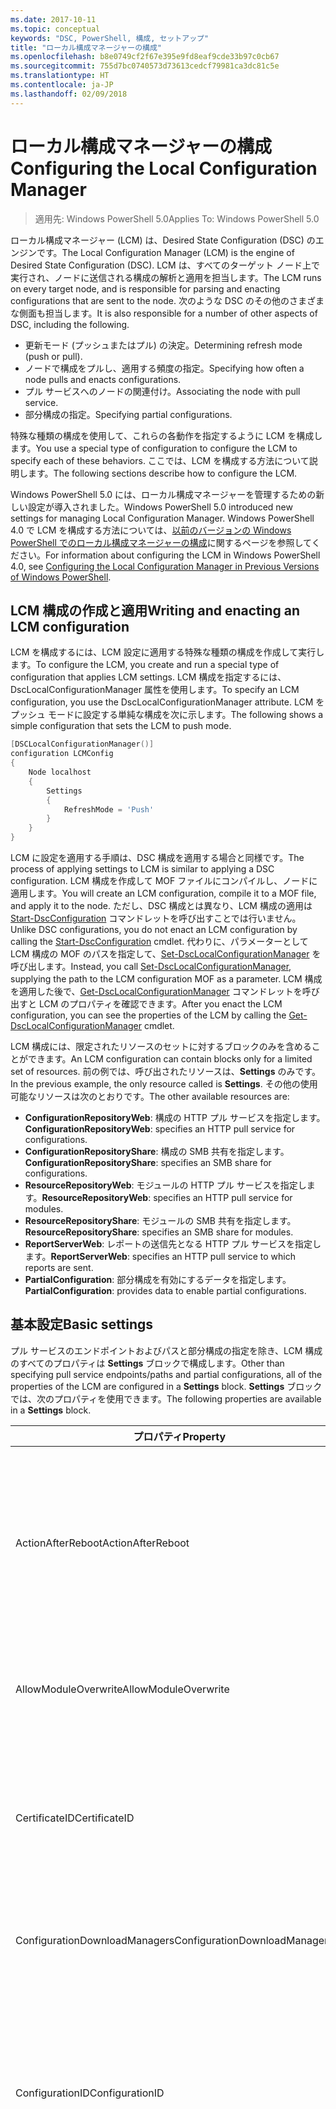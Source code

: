 ```yaml
---
ms.date: 2017-10-11
ms.topic: conceptual
keywords: "DSC, PowerShell, 構成, セットアップ"
title: "ローカル構成マネージャーの構成"
ms.openlocfilehash: b8e0749cf2f67e395e9fd8eaf9cde33b97c0cb67
ms.sourcegitcommit: 755d7bc0740573d73613cedcf79981ca3dc81c5e
ms.translationtype: HT
ms.contentlocale: ja-JP
ms.lasthandoff: 02/09/2018
---
```

# <a name="configuring-the-local-configuration-manager"></a><span data-ttu-id="ea011-103">ローカル構成マネージャーの構成</span><span class="sxs-lookup"><span data-stu-id="ea011-103">Configuring the Local Configuration Manager</span></span>

> <span data-ttu-id="ea011-104">適用先: Windows PowerShell 5.0</span><span class="sxs-lookup"><span data-stu-id="ea011-104">Applies To: Windows PowerShell 5.0</span></span>

<span data-ttu-id="ea011-105">ローカル構成マネージャー (LCM) は、Desired State Configuration (DSC) のエンジンです。</span><span class="sxs-lookup"><span data-stu-id="ea011-105">The Local Configuration Manager (LCM) is the engine of Desired State Configuration (DSC).</span></span>
<span data-ttu-id="ea011-106">LCM は、すべてのターゲット ノード上で実行され、ノードに送信される構成の解析と適用を担当します。</span><span class="sxs-lookup"><span data-stu-id="ea011-106">The LCM runs on every target node, and is responsible for parsing and enacting configurations that are sent to the node.</span></span>
<span data-ttu-id="ea011-107">次のような DSC のその他のさまざまな側面も担当します。</span><span class="sxs-lookup"><span data-stu-id="ea011-107">It is also responsible for a number of other aspects of DSC, including the following.</span></span>

- <span data-ttu-id="ea011-108">更新モード (プッシュまたはプル) の決定。</span><span class="sxs-lookup"><span data-stu-id="ea011-108">Determining refresh mode (push or pull).</span></span>
- <span data-ttu-id="ea011-109">ノードで構成をプルし、適用する頻度の指定。</span><span class="sxs-lookup"><span data-stu-id="ea011-109">Specifying how often a node pulls and enacts configurations.</span></span>
- <span data-ttu-id="ea011-110">プル サービスへのノードの関連付け。</span><span class="sxs-lookup"><span data-stu-id="ea011-110">Associating the node with pull service.</span></span>
- <span data-ttu-id="ea011-111">部分構成の指定。</span><span class="sxs-lookup"><span data-stu-id="ea011-111">Specifying partial configurations.</span></span>

<span data-ttu-id="ea011-112">特殊な種類の構成を使用して、これらの各動作を指定するように LCM を構成します。</span><span class="sxs-lookup"><span data-stu-id="ea011-112">You use a special type of configuration to configure the LCM to specify each of these behaviors.</span></span>
<span data-ttu-id="ea011-113">ここでは、LCM を構成する方法について説明します。</span><span class="sxs-lookup"><span data-stu-id="ea011-113">The following sections describe how to configure the LCM.</span></span>

<span data-ttu-id="ea011-114">Windows PowerShell 5.0 には、ローカル構成マネージャーを管理するための新しい設定が導入されました。</span><span class="sxs-lookup"><span data-stu-id="ea011-114">Windows PowerShell 5.0 introduced new settings for managing Local Configuration Manager.</span></span>
<span data-ttu-id="ea011-115">Windows PowerShell 4.0 で LCM を構成する方法については、[以前のバージョンの Windows PowerShell でのローカル構成マネージャーの構成](metaconfig4.md)に関するページを参照してください。</span><span class="sxs-lookup"><span data-stu-id="ea011-115">For information about configuring the LCM in Windows PowerShell 4.0, see [Configuring the Local Configuration Manager in Previous Versions of Windows PowerShell](metaconfig4.md).</span></span>

## <a name="writing-and-enacting-an-lcm-configuration"></a><span data-ttu-id="ea011-116">LCM 構成の作成と適用</span><span class="sxs-lookup"><span data-stu-id="ea011-116">Writing and enacting an LCM configuration</span></span>

<span data-ttu-id="ea011-117">LCM を構成するには、LCM 設定に適用する特殊な種類の構成を作成して実行します。</span><span class="sxs-lookup"><span data-stu-id="ea011-117">To configure the LCM, you create and run a special type of configuration that applies LCM settings.</span></span>
<span data-ttu-id="ea011-118">LCM 構成を指定するには、DscLocalConfigurationManager 属性を使用します。</span><span class="sxs-lookup"><span data-stu-id="ea011-118">To specify an LCM configuration, you use the DscLocalConfigurationManager attribute.</span></span>
<span data-ttu-id="ea011-119">LCM をプッシュ モードに設定する単純な構成を次に示します。</span><span class="sxs-lookup"><span data-stu-id="ea011-119">The following shows a simple configuration that sets the LCM to push mode.</span></span>

```powershell
[DSCLocalConfigurationManager()]
configuration LCMConfig
{
    Node localhost
    {
        Settings
        {
            RefreshMode = 'Push'
        }
    }
}
```

<span data-ttu-id="ea011-120">LCM に設定を適用する手順は、DSC 構成を適用する場合と同様です。</span><span class="sxs-lookup"><span data-stu-id="ea011-120">The process of applying settings to LCM is similar to applying a DSC configuration.</span></span>
<span data-ttu-id="ea011-121">LCM 構成を作成して MOF ファイルにコンパイルし、ノードに適用します。</span><span class="sxs-lookup"><span data-stu-id="ea011-121">You will create an LCM configuration, compile it to a MOF file, and apply it to the node.</span></span>
<span data-ttu-id="ea011-122">ただし、DSC 構成とは異なり、LCM 構成の適用は [Start-DscConfiguration](https://technet.microsoft.com/en-us/library/dn521623.aspx) コマンドレットを呼び出すことでは行いません。</span><span class="sxs-lookup"><span data-stu-id="ea011-122">Unlike DSC configurations, you do not enact an LCM configuration by calling the [Start-DscConfiguration](https://technet.microsoft.com/en-us/library/dn521623.aspx) cmdlet.</span></span>
<span data-ttu-id="ea011-123">代わりに、パラメーターとして LCM 構成の MOF のパスを指定して、[Set-DscLocalConfigurationManager](https://technet.microsoft.com/en-us/library/dn521621.aspx) を呼び出します。</span><span class="sxs-lookup"><span data-stu-id="ea011-123">Instead, you call [Set-DscLocalConfigurationManager](https://technet.microsoft.com/en-us/library/dn521621.aspx), supplying the path to the LCM configuration MOF as a parameter.</span></span>
<span data-ttu-id="ea011-124">LCM 構成を適用した後で、[Get-DscLocalConfigurationManager](https://technet.microsoft.com/en-us/library/dn407378.aspx) コマンドレットを呼び出すと LCM のプロパティを確認できます。</span><span class="sxs-lookup"><span data-stu-id="ea011-124">After you enact the LCM configuration, you can see the properties of the LCM by calling the [Get-DscLocalConfigurationManager](https://technet.microsoft.com/en-us/library/dn407378.aspx) cmdlet.</span></span>

<span data-ttu-id="ea011-125">LCM 構成には、限定されたリソースのセットに対するブロックのみを含めることができます。</span><span class="sxs-lookup"><span data-stu-id="ea011-125">An LCM configuration can contain blocks only for a limited set of resources.</span></span>
<span data-ttu-id="ea011-126">前の例では、呼び出されたリソースは、**Settings** のみです。</span><span class="sxs-lookup"><span data-stu-id="ea011-126">In the previous example, the only resource called is **Settings**.</span></span>
<span data-ttu-id="ea011-127">その他の使用可能なリソースは次のとおりです。</span><span class="sxs-lookup"><span data-stu-id="ea011-127">The other available resources are:</span></span>

* <span data-ttu-id="ea011-128">**ConfigurationRepositoryWeb**: 構成の HTTP プル サービスを指定します。</span><span class="sxs-lookup"><span data-stu-id="ea011-128">**ConfigurationRepositoryWeb**: specifies an HTTP pull service for configurations.</span></span>
* <span data-ttu-id="ea011-129">**ConfigurationRepositoryShare**: 構成の SMB 共有を指定します。</span><span class="sxs-lookup"><span data-stu-id="ea011-129">**ConfigurationRepositoryShare**: specifies an SMB share for configurations.</span></span>
* <span data-ttu-id="ea011-130">**ResourceRepositoryWeb**: モジュールの HTTP プル サービスを指定します。</span><span class="sxs-lookup"><span data-stu-id="ea011-130">**ResourceRepositoryWeb**: specifies an HTTP pull service for modules.</span></span>
* <span data-ttu-id="ea011-131">**ResourceRepositoryShare**: モジュールの SMB 共有を指定します。</span><span class="sxs-lookup"><span data-stu-id="ea011-131">**ResourceRepositoryShare**: specifies an SMB share for modules.</span></span>
* <span data-ttu-id="ea011-132">**ReportServerWeb**: レポートの送信先となる HTTP プル サービスを指定します。</span><span class="sxs-lookup"><span data-stu-id="ea011-132">**ReportServerWeb**: specifies an HTTP pull service to which reports are sent.</span></span>
* <span data-ttu-id="ea011-133">**PartialConfiguration**: 部分構成を有効にするデータを指定します。</span><span class="sxs-lookup"><span data-stu-id="ea011-133">**PartialConfiguration**: provides data to enable partial configurations.</span></span>

## <a name="basic-settings"></a><span data-ttu-id="ea011-134">基本設定</span><span class="sxs-lookup"><span data-stu-id="ea011-134">Basic settings</span></span>

<span data-ttu-id="ea011-135">プル サービスのエンドポイントおよびパスと部分構成の指定を除き、LCM 構成のすべてのプロパティは **Settings** ブロックで構成します。</span><span class="sxs-lookup"><span data-stu-id="ea011-135">Other than specifying pull service endpoints/paths and partial configurations, all of the properties of the LCM are configured in a **Settings** block.</span></span>
<span data-ttu-id="ea011-136">**Settings** ブロックでは、次のプロパティを使用できます。</span><span class="sxs-lookup"><span data-stu-id="ea011-136">The following properties are available in a **Settings** block.</span></span>

|  <span data-ttu-id="ea011-137">プロパティ</span><span class="sxs-lookup"><span data-stu-id="ea011-137">Property</span></span>  |  <span data-ttu-id="ea011-138">種類</span><span class="sxs-lookup"><span data-stu-id="ea011-138">Type</span></span>  |  <span data-ttu-id="ea011-139">説明</span><span class="sxs-lookup"><span data-stu-id="ea011-139">Description</span></span>   |
|----------- |------- |--------------- |
| <span data-ttu-id="ea011-140">ActionAfterReboot</span><span class="sxs-lookup"><span data-stu-id="ea011-140">ActionAfterReboot</span></span>| <span data-ttu-id="ea011-141">string</span><span class="sxs-lookup"><span data-stu-id="ea011-141">string</span></span>| <span data-ttu-id="ea011-142">構成の適用中の再起動後の動作を指定します。</span><span class="sxs-lookup"><span data-stu-id="ea011-142">Specifies what happens after a reboot during the application of a configuration.</span></span> <span data-ttu-id="ea011-143">指定できる値は __"ContinueConfiguration"__ と __"StopConfiguration"__ です。</span><span class="sxs-lookup"><span data-stu-id="ea011-143">The possible values are __"ContinueConfiguration"__ and __"StopConfiguration"__.</span></span> <ul><li> <span data-ttu-id="ea011-144">__ContinueConfiguration__: コンピューターの再起動後、現在の構成を引き続き適用します。</span><span class="sxs-lookup"><span data-stu-id="ea011-144">__ContinueConfiguration__: Continue applying the current configuration after machine reboot.</span></span> <span data-ttu-id="ea011-145">これは、既定値です。</span><span class="sxs-lookup"><span data-stu-id="ea011-145">This is the default value</span></span></li><li><span data-ttu-id="ea011-146">__StopConfiguration__: コンピューターの再起動後、現在の構成の適用を停止します。</span><span class="sxs-lookup"><span data-stu-id="ea011-146">__StopConfiguration__: Stop the current configuration after machine reboot.</span></span></li></ul>|
| <span data-ttu-id="ea011-147">AllowModuleOverwrite</span><span class="sxs-lookup"><span data-stu-id="ea011-147">AllowModuleOverwrite</span></span>| <span data-ttu-id="ea011-148">ブール</span><span class="sxs-lookup"><span data-stu-id="ea011-148">bool</span></span>| <span data-ttu-id="ea011-149">プル サービスからダウンロードされた新しい構成でのターゲット ノードの古い構成の上書きを許可する場合は、__$TRUE__。</span><span class="sxs-lookup"><span data-stu-id="ea011-149">__$TRUE__ if new configurations downloaded from the pull service are allowed to overwrite the old ones on the target node.</span></span> <span data-ttu-id="ea011-150">それ以外の場合は、$FALSE。</span><span class="sxs-lookup"><span data-stu-id="ea011-150">Otherwise, $FALSE.</span></span>|
| <span data-ttu-id="ea011-151">CertificateID</span><span class="sxs-lookup"><span data-stu-id="ea011-151">CertificateID</span></span>| <span data-ttu-id="ea011-152">string</span><span class="sxs-lookup"><span data-stu-id="ea011-152">string</span></span>| <span data-ttu-id="ea011-153">構成で渡される資格情報をセキュリティで保護するために使用される証明書の拇印。</span><span class="sxs-lookup"><span data-stu-id="ea011-153">The thumbprint of a certificate used to secure credentials passed in a configuration.</span></span> <span data-ttu-id="ea011-154">詳細については、「[Want to secure credentials in Windows PowerShell Desired State Configuration? (Windows PowerShell Desired State Configuration で資格情報をセキュリティ保護する)](http://blogs.msdn.com/b/powershell/archive/2014/01/31/want-to-secure-credentials-in-windows-powershell-desired-state-configuration.aspx)」をご覧ください。</span><span class="sxs-lookup"><span data-stu-id="ea011-154">For more information see [Want to secure credentials in Windows PowerShell Desired State Configuration](http://blogs.msdn.com/b/powershell/archive/2014/01/31/want-to-secure-credentials-in-windows-powershell-desired-state-configuration.aspx)?.</span></span> <br> <span data-ttu-id="ea011-155">__注:__ Azure Automation DSC プル サービスを使用している場合、このプロパティは自動で管理されます。</span><span class="sxs-lookup"><span data-stu-id="ea011-155">__Note:__ this is managed automatically if using Azure Automation DSC pull service.</span></span>|
| <span data-ttu-id="ea011-156">ConfigurationDownloadManagers</span><span class="sxs-lookup"><span data-stu-id="ea011-156">ConfigurationDownloadManagers</span></span>| <span data-ttu-id="ea011-157">CimInstance[]</span><span class="sxs-lookup"><span data-stu-id="ea011-157">CimInstance[]</span></span>| <span data-ttu-id="ea011-158">使われていません。</span><span class="sxs-lookup"><span data-stu-id="ea011-158">Obsolete.</span></span> <span data-ttu-id="ea011-159">構成プル サービスのエンドポイントを定義するには、__ConfigurationRepositoryWeb__ ブロックと __ConfigurationRepositoryShare__ ブロックを使用します。</span><span class="sxs-lookup"><span data-stu-id="ea011-159">Use __ConfigurationRepositoryWeb__ and __ConfigurationRepositoryShare__ blocks to define configuration pull service endpoints.</span></span>|
| <span data-ttu-id="ea011-160">ConfigurationID</span><span class="sxs-lookup"><span data-stu-id="ea011-160">ConfigurationID</span></span>| <span data-ttu-id="ea011-161">string</span><span class="sxs-lookup"><span data-stu-id="ea011-161">string</span></span>| <span data-ttu-id="ea011-162">旧バージョンのプル サービスとの互換性用。</span><span class="sxs-lookup"><span data-stu-id="ea011-162">For backwards compatibility with older pull service versions.</span></span> <span data-ttu-id="ea011-163">プル サービスから取得する構成ファイルを識別する GUID。</span><span class="sxs-lookup"><span data-stu-id="ea011-163">A GUID that identifies the configuration file to get from a pull service.</span></span> <span data-ttu-id="ea011-164">構成 MOF の名前が ConfigurationID.mof の場合、ノードはプル サービスで構成をプルします。</span><span class="sxs-lookup"><span data-stu-id="ea011-164">The node will pull configurations on the pull service if the name of the configuration MOF is named ConfigurationID.mof.</span></span><br> <span data-ttu-id="ea011-165">__注:__ このプロパティを設定した場合、__RegistrationKey__ を使用してプル サービスへノードを登録することはできません。</span><span class="sxs-lookup"><span data-stu-id="ea011-165">__Note:__ If you set this property, registering the node with a pull service by using __RegistrationKey__ does not work.</span></span> <span data-ttu-id="ea011-166">詳細については、「[構成名を使用したプル クライアントのセットアップ](pullClientConfigNames.md)」を参照してください。</span><span class="sxs-lookup"><span data-stu-id="ea011-166">For more information, see [Setting up a pull client with configuration names](pullClientConfigNames.md).</span></span>|
| <span data-ttu-id="ea011-167">ConfigurationMode</span><span class="sxs-lookup"><span data-stu-id="ea011-167">ConfigurationMode</span></span>| <span data-ttu-id="ea011-168">string</span><span class="sxs-lookup"><span data-stu-id="ea011-168">string</span></span> | <span data-ttu-id="ea011-169">LCM が実際に構成をターゲット ノードに適用する方法を指定します。</span><span class="sxs-lookup"><span data-stu-id="ea011-169">Specifies how the LCM actually applies the configuration to the target nodes.</span></span> <span data-ttu-id="ea011-170">指定できる値は __"ApplyOnly"__、__"ApplyAndMonitior"__、__"ApplyAndAutoCorrect"__ です。</span><span class="sxs-lookup"><span data-stu-id="ea011-170">Possible values are __"ApplyOnly"__,__"ApplyAndMonitor"__, and __"ApplyAndAutoCorrect"__.</span></span> <ul><li><span data-ttu-id="ea011-171">__ApplyOnly__: DSC によって構成が適用され、その後何も行われません。ただし、ターゲット ノードに新しい構成がプッシュされたか、新しい構成がサービスからプルされた場合を除きます。</span><span class="sxs-lookup"><span data-stu-id="ea011-171">__ApplyOnly__: DSC applies the configuration and does nothing further unless a new configuration is pushed to the target node or when a new configuration is pulled from a service.</span></span> <span data-ttu-id="ea011-172">新しい構成を最初に適用した後、DSC では以前に構成した状態からのずれを確認しません。</span><span class="sxs-lookup"><span data-stu-id="ea011-172">After initial application of a new configuration, DSC does not check for drift from a previously configured state.</span></span> <span data-ttu-id="ea011-173">DSC は成功するまで構成の適用を試みて、成功すると __ApplyOnly__ が有効になります。</span><span class="sxs-lookup"><span data-stu-id="ea011-173">Note that DSC will attempt to apply the configuration until it is successful before __ApplyOnly__ takes effect.</span></span> </li><li> <span data-ttu-id="ea011-174">__"ApplyAndMonitor"__: これは既定値です。</span><span class="sxs-lookup"><span data-stu-id="ea011-174">__ApplyAndMonitor__: This is the default value.</span></span> <span data-ttu-id="ea011-175">LCM は、新しい構成を適用します。</span><span class="sxs-lookup"><span data-stu-id="ea011-175">The LCM applies any new configurations.</span></span> <span data-ttu-id="ea011-176">新しい構成を最初に適用した後、ターゲット ノードが望ましい状態からずれた場合、DSC では、ログで不一致を報告します。</span><span class="sxs-lookup"><span data-stu-id="ea011-176">After initial application of a new configuration, if the target node drifts from the desired state, DSC reports the discrepancy in logs.</span></span> <span data-ttu-id="ea011-177">DSC は成功するまで構成の適用を試みて、成功すると __ApplyAndMonitor__ が有効になります。</span><span class="sxs-lookup"><span data-stu-id="ea011-177">Note that DSC will attempt to apply the configuration until it is successful before __ApplyAndMonitor__ takes effect.</span></span></li><li><span data-ttu-id="ea011-178">__ApplyAndAutoCorrect__: DSC によって新しい構成が適用されます。</span><span class="sxs-lookup"><span data-stu-id="ea011-178">__ApplyAndAutoCorrect__: DSC applies any new configurations.</span></span> <span data-ttu-id="ea011-179">新しい構成を最初に適用した後、ターゲット ノードが望ましい状態からずれた場合、DSC では、ログで不一致を報告し、現在の構成を再度適用します。</span><span class="sxs-lookup"><span data-stu-id="ea011-179">After initial application of a new configuration, if the target node drifts from the desired state, DSC reports the discrepancy in logs, and then re-applies the current configuration.</span></span></li></ul>|
| <span data-ttu-id="ea011-180">ConfigurationModeFrequencyMins</span><span class="sxs-lookup"><span data-stu-id="ea011-180">ConfigurationModeFrequencyMins</span></span>| <span data-ttu-id="ea011-181">UInt32</span><span class="sxs-lookup"><span data-stu-id="ea011-181">UInt32</span></span>| <span data-ttu-id="ea011-182">現在の構成がチェックおよび適用される頻度 (分単位)</span><span class="sxs-lookup"><span data-stu-id="ea011-182">How often, in minutes, the current configuration is checked and applied.</span></span> <span data-ttu-id="ea011-183">ConfigurationMode プロパティが ApplyOnly に設定されている場合、このプロパティは無視されます。</span><span class="sxs-lookup"><span data-stu-id="ea011-183">This property is ignored if the ConfigurationMode property is set to ApplyOnly.</span></span> <span data-ttu-id="ea011-184">既定値は 15 です。</span><span class="sxs-lookup"><span data-stu-id="ea011-184">The default value is 15.</span></span>|
| <span data-ttu-id="ea011-185">DebugMode</span><span class="sxs-lookup"><span data-stu-id="ea011-185">DebugMode</span></span>| <span data-ttu-id="ea011-186">string</span><span class="sxs-lookup"><span data-stu-id="ea011-186">string</span></span>| <span data-ttu-id="ea011-187">指定できる値は __None__、__ForceModuleImport__、および __All__ です。</span><span class="sxs-lookup"><span data-stu-id="ea011-187">Possible values are __None__, __ForceModuleImport__, and __All__.</span></span> <ul><li><span data-ttu-id="ea011-188">キャッシュされたリソースを使用する場合は、__None__ に設定します。</span><span class="sxs-lookup"><span data-stu-id="ea011-188">Set to __None__ to use cached resources.</span></span> <span data-ttu-id="ea011-189">これが既定値であり、運用シナリオではこの値を使う必要があります。</span><span class="sxs-lookup"><span data-stu-id="ea011-189">This is the default and should be used in production scenarios.</span></span></li><li><span data-ttu-id="ea011-190">__ForceModuleImport__ に設定すると、以前に読み込まれ、キャッシュされた DSC リソース モジュールも LCM によって再読み込みされます。</span><span class="sxs-lookup"><span data-stu-id="ea011-190">Setting to __ForceModuleImport__, causes the LCM to reload any DSC resource modules, even if they have been previously loaded and cached.</span></span> <span data-ttu-id="ea011-191">これは、使用時に各モジュールが再読み込みされるため、DSC 操作のパフォーマンスに影響します。</span><span class="sxs-lookup"><span data-stu-id="ea011-191">This impacts the performance of DSC operations as each module is reloaded on use.</span></span> <span data-ttu-id="ea011-192">通常、リソースのデバッグ中には、この値を使用します</span><span class="sxs-lookup"><span data-stu-id="ea011-192">Typically you would use this value while debugging a resource</span></span></li><li><span data-ttu-id="ea011-193">このリリースでは、__All__ は、__ForceModuleImport__ と同じです。</span><span class="sxs-lookup"><span data-stu-id="ea011-193">In this release, __All__ is same as __ForceModuleImport__</span></span></li></ul> |
| <span data-ttu-id="ea011-194">RebootNodeIfNeeded</span><span class="sxs-lookup"><span data-stu-id="ea011-194">RebootNodeIfNeeded</span></span>| <span data-ttu-id="ea011-195">ブール</span><span class="sxs-lookup"><span data-stu-id="ea011-195">bool</span></span>| <span data-ttu-id="ea011-196">再起動が必要な構成が適用された後にノードを自動的に再起動するには、これを __$true__ に設定します。</span><span class="sxs-lookup"><span data-stu-id="ea011-196">Set this to __$true__ to automatically reboot the node after a configuration that requires reboot is applied.</span></span> <span data-ttu-id="ea011-197">設定しない場合は、再起動が必要な構成のノードを手動で再起動する必要があります。</span><span class="sxs-lookup"><span data-stu-id="ea011-197">Otherwise, you will have to manually reboot the node for any configuration that requires it.</span></span> <span data-ttu-id="ea011-198">既定値は __$false__ です。</span><span class="sxs-lookup"><span data-stu-id="ea011-198">The default value is __$false__.</span></span> <span data-ttu-id="ea011-199">DSC 以外 (Windows インストーラーなど) で再起動の条件が有効化されている場合にこの設定を使用するには、この設定を [xPendingReboot](https://github.com/powershell/xpendingreboot) モジュールと併用します。</span><span class="sxs-lookup"><span data-stu-id="ea011-199">To use this setting when a reboot condition is enacted by something other than DSC (such as Windows Installer), combine this setting with the [xPendingReboot](https://github.com/powershell/xpendingreboot) module.</span></span>|
| <span data-ttu-id="ea011-200">RefreshMode</span><span class="sxs-lookup"><span data-stu-id="ea011-200">RefreshMode</span></span>| <span data-ttu-id="ea011-201">string</span><span class="sxs-lookup"><span data-stu-id="ea011-201">string</span></span>| <span data-ttu-id="ea011-202">LCM が構成を取得する方法を指定します。</span><span class="sxs-lookup"><span data-stu-id="ea011-202">Specifies how the LCM gets configurations.</span></span> <span data-ttu-id="ea011-203">指定できる値は、__"Disabled"__、__"Push"__、__"Pull"__ です。</span><span class="sxs-lookup"><span data-stu-id="ea011-203">The possible values are __"Disabled"__, __"Push"__, and __"Pull"__.</span></span> <ul><li><span data-ttu-id="ea011-204">__"Disabled"__: このノードの DSC 構成が無効になります。</span><span class="sxs-lookup"><span data-stu-id="ea011-204">__Disabled__: DSC configurations are disabled for this node.</span></span></li><li> <span data-ttu-id="ea011-205">__"Push"__: [Start-DscConfiguration](https://technet.microsoft.com/en-us/library/dn521623.aspx) コマンドレットを呼び出すことによって構成を開始します。</span><span class="sxs-lookup"><span data-stu-id="ea011-205">__Push__: Configurations are initiated by calling the [Start-DscConfiguration](https://technet.microsoft.com/en-us/library/dn521623.aspx) cmdlet.</span></span> <span data-ttu-id="ea011-206">構成は、ノードにすぐに適用されます。</span><span class="sxs-lookup"><span data-stu-id="ea011-206">The configuration is applied immediately to the node.</span></span> <span data-ttu-id="ea011-207">これは、既定値です。</span><span class="sxs-lookup"><span data-stu-id="ea011-207">This is the default value.</span></span></li><li><span data-ttu-id="ea011-208">__Pull:__ プル サービスまたは SMB パスで構成を定期的にチェックするようにノードを構成します。</span><span class="sxs-lookup"><span data-stu-id="ea011-208">__Pull:__ The node is configured to regularly check for configurations from a pull service or SMB path.</span></span> <span data-ttu-id="ea011-209">このプロパティを __Pull__ に設定する場合、__ConfigurationRepositoryWeb__ ブロックまたは __ConfigurationRepositoryShare__ ブロックで HTTP (サービス) または SMB (共有) パスを指定する必要があります。</span><span class="sxs-lookup"><span data-stu-id="ea011-209">If this property is set to __Pull__, you must specify an HTTP (service) or SMB (share) path in a __ConfigurationRepositoryWeb__ or __ConfigurationRepositoryShare__ block.</span></span></li></ul>|
| <span data-ttu-id="ea011-210">RefreshFrequencyMins</span><span class="sxs-lookup"><span data-stu-id="ea011-210">RefreshFrequencyMins</span></span>| <span data-ttu-id="ea011-211">Uint32</span><span class="sxs-lookup"><span data-stu-id="ea011-211">Uint32</span></span>| <span data-ttu-id="ea011-212">LCM がプル サービスをチェックして最新の構成を取得する時間間隔 (分)。</span><span class="sxs-lookup"><span data-stu-id="ea011-212">The time interval, in minutes, at which the LCM checks a pull service to get updated configurations.</span></span> <span data-ttu-id="ea011-213">この値は、LCM がプル モードで構成されていない場合は無視されます。</span><span class="sxs-lookup"><span data-stu-id="ea011-213">This value is ignored if the LCM is not configured in pull mode.</span></span> <span data-ttu-id="ea011-214">既定値は 30 です。</span><span class="sxs-lookup"><span data-stu-id="ea011-214">The default value is 30.</span></span>|
| <span data-ttu-id="ea011-215">ReportManagers</span><span class="sxs-lookup"><span data-stu-id="ea011-215">ReportManagers</span></span>| <span data-ttu-id="ea011-216">CimInstance[]</span><span class="sxs-lookup"><span data-stu-id="ea011-216">CimInstance[]</span></span>| <span data-ttu-id="ea011-217">使われていません。</span><span class="sxs-lookup"><span data-stu-id="ea011-217">Obsolete.</span></span> <span data-ttu-id="ea011-218">プル サービスへデータをレポートするエンドポイントを定義するには、__ReportServerWeb__ ブロックを使用します。</span><span class="sxs-lookup"><span data-stu-id="ea011-218">Use __ReportServerWeb__ blocks to define an endpoint to send reporting data to a pull service.</span></span>|
| <span data-ttu-id="ea011-219">ResourceModuleManagers</span><span class="sxs-lookup"><span data-stu-id="ea011-219">ResourceModuleManagers</span></span>| <span data-ttu-id="ea011-220">CimInstance[]</span><span class="sxs-lookup"><span data-stu-id="ea011-220">CimInstance[]</span></span>| <span data-ttu-id="ea011-221">使われていません。</span><span class="sxs-lookup"><span data-stu-id="ea011-221">Obsolete.</span></span> <span data-ttu-id="ea011-222">プル サービスの HTTP エンドポイントまたは SMB パスを定義するには、__ResourceRepositoryWeb__ ブロックまたは __ResourceRepositoryShare__ ブロックをそれぞれ使用します。</span><span class="sxs-lookup"><span data-stu-id="ea011-222">Use __ResourceRepositoryWeb__ and __ResourceRepositoryShare__ blocks to define pull service HTTP endpoints or SMB paths, respectively.</span></span>|
| <span data-ttu-id="ea011-223">PartialConfigurations</span><span class="sxs-lookup"><span data-stu-id="ea011-223">PartialConfigurations</span></span>| <span data-ttu-id="ea011-224">CimInstance</span><span class="sxs-lookup"><span data-stu-id="ea011-224">CimInstance</span></span>| <span data-ttu-id="ea011-225">実装されていません。</span><span class="sxs-lookup"><span data-stu-id="ea011-225">Not implemented.</span></span> <span data-ttu-id="ea011-226">使用しないでください。</span><span class="sxs-lookup"><span data-stu-id="ea011-226">Do not use.</span></span>|
| <span data-ttu-id="ea011-227">StatusRetentionTimeInDays</span><span class="sxs-lookup"><span data-stu-id="ea011-227">StatusRetentionTimeInDays</span></span> | <span data-ttu-id="ea011-228">UInt32</span><span class="sxs-lookup"><span data-stu-id="ea011-228">UInt32</span></span>| <span data-ttu-id="ea011-229">LCM が現在の構成の状態を保持する日数。</span><span class="sxs-lookup"><span data-stu-id="ea011-229">The number of days the LCM keeps the status of the current configuration.</span></span>|

## <a name="pull-service"></a><span data-ttu-id="ea011-230">プル サービス</span><span class="sxs-lookup"><span data-stu-id="ea011-230">Pull service</span></span>

<span data-ttu-id="ea011-231">LCM 構成では、次の種類のプル サービス エンドポイントを定義できます。</span><span class="sxs-lookup"><span data-stu-id="ea011-231">LCM configuration supports defining the following types of pull service endpoints:</span></span>

- <span data-ttu-id="ea011-232">**構成サーバー**: DSC 構成のリポジトリ。</span><span class="sxs-lookup"><span data-stu-id="ea011-232">**Configuration server**: A repository for DSC configurations.</span></span> <span data-ttu-id="ea011-233">**ConfigurationRepositoryWeb** (Web ベースのサーバーの場合) ブロックと **ConfigurationRepositoryShare** (SMB ベースのサーバーの場合) ブロックを使用して、構成サーバーを定義します。</span><span class="sxs-lookup"><span data-stu-id="ea011-233">Define configuration servers by using **ConfigurationRepositoryWeb** (for web-based servers) and **ConfigurationRepositoryShare** (for SMB-based servers) blocks.</span></span>
- <span data-ttu-id="ea011-234">**リソース サーバー**: PowerShell モジュールとしてパッケージ化された DSC リソースのリポジトリ。</span><span class="sxs-lookup"><span data-stu-id="ea011-234">**Resource server**: A repository for DSC resources, packaged as PowerShell modules.</span></span> <span data-ttu-id="ea011-235">**ResourceRepositoryWeb** (Web ベースのサーバーの場合) ブロックと **ResourceRepositoryShare** (SMB ベースのサーバーの場合) ブロックを使用して、リソース サーバーを定義します。</span><span class="sxs-lookup"><span data-stu-id="ea011-235">Define resource servers by using **ResourceRepositoryWeb** (for web-based servers) and **ResourceRepositoryShare** (for SMB-based servers) blocks.</span></span>
- <span data-ttu-id="ea011-236">**レポート サーバー**: DSC がレポート データを送信するサービス。</span><span class="sxs-lookup"><span data-stu-id="ea011-236">**Report server**: A service that DSC sends report data to.</span></span> <span data-ttu-id="ea011-237">**ReportServerWeb** ブロックを使用して、レポート サーバーを定義します。</span><span class="sxs-lookup"><span data-stu-id="ea011-237">Define report servers by using **ReportServerWeb** blocks.</span></span> <span data-ttu-id="ea011-238">レポート サーバーは、Web サービスである必要があります。</span><span class="sxs-lookup"><span data-stu-id="ea011-238">A report server must be a web service.</span></span>

<span data-ttu-id="ea011-239">プル サービスの詳細については、[Desired State Configuration プル サービス](pullServer.md)に関するページを参照してください。</span><span class="sxs-lookup"><span data-stu-id="ea011-239">For more details on pull service see, [Desired State Configuration Pull Service](pullServer.md).</span></span>

## <a name="configuration-server-blocks"></a><span data-ttu-id="ea011-240">構成サーバーのブロック</span><span class="sxs-lookup"><span data-stu-id="ea011-240">Configuration server blocks</span></span>

<span data-ttu-id="ea011-241">Web ベースの構成サーバーを定義するには、**ConfigurationRepositoryWeb** ブロックを作成します。</span><span class="sxs-lookup"><span data-stu-id="ea011-241">To define a web-based configuration server, you create a **ConfigurationRepositoryWeb** block.</span></span>
<span data-ttu-id="ea011-242">**ConfigurationRepositoryWeb** は次のプロパティを定義します。</span><span class="sxs-lookup"><span data-stu-id="ea011-242">A **ConfigurationRepositoryWeb** defines the following properties.</span></span>

|<span data-ttu-id="ea011-243">プロパティ</span><span class="sxs-lookup"><span data-stu-id="ea011-243">Property</span></span>|<span data-ttu-id="ea011-244">種類</span><span class="sxs-lookup"><span data-stu-id="ea011-244">Type</span></span>|<span data-ttu-id="ea011-245">説明</span><span class="sxs-lookup"><span data-stu-id="ea011-245">Description</span></span>|
|---|---|---|
|<span data-ttu-id="ea011-246">AllowUnsecureConnection</span><span class="sxs-lookup"><span data-stu-id="ea011-246">AllowUnsecureConnection</span></span>|<span data-ttu-id="ea011-247">ブール</span><span class="sxs-lookup"><span data-stu-id="ea011-247">bool</span></span>|<span data-ttu-id="ea011-248">認証なしのノードからサーバーへの接続を許可するには、**$TRUE** に設定します。</span><span class="sxs-lookup"><span data-stu-id="ea011-248">Set to **$TRUE** to allow connections from the node to the server without authentication.</span></span> <span data-ttu-id="ea011-249">認証を要求するには、**$FALSE** に設定します。</span><span class="sxs-lookup"><span data-stu-id="ea011-249">Set to **$FALSE** to require authentication.</span></span>|
|<span data-ttu-id="ea011-250">CertificateID</span><span class="sxs-lookup"><span data-stu-id="ea011-250">CertificateID</span></span>|<span data-ttu-id="ea011-251">string</span><span class="sxs-lookup"><span data-stu-id="ea011-251">string</span></span>|<span data-ttu-id="ea011-252">サーバーへの認証に使用される証明書の拇印。</span><span class="sxs-lookup"><span data-stu-id="ea011-252">The thumbprint of a certificate used to authenticate to the server.</span></span>|
|<span data-ttu-id="ea011-253">ConfigurationNames</span><span class="sxs-lookup"><span data-stu-id="ea011-253">ConfigurationNames</span></span>|<span data-ttu-id="ea011-254">String[]</span><span class="sxs-lookup"><span data-stu-id="ea011-254">String[]</span></span>|<span data-ttu-id="ea011-255">ターゲット ノードによってプルされる構成の名前の配列。</span><span class="sxs-lookup"><span data-stu-id="ea011-255">An array of names of configurations to be pulled by the target node.</span></span> <span data-ttu-id="ea011-256">ノードが **RegistrationKey** を使用してプル サービスに登録されている場合にのみ使用します。</span><span class="sxs-lookup"><span data-stu-id="ea011-256">These are used only if the node is registered with the pull service by using a **RegistrationKey**.</span></span> <span data-ttu-id="ea011-257">詳細については、「[構成名を使用したプル クライアントのセットアップ](pullClientConfigNames.md)」を参照してください。</span><span class="sxs-lookup"><span data-stu-id="ea011-257">For more information, see [Setting up a pull client with configuration names](pullClientConfigNames.md).</span></span>|
|<span data-ttu-id="ea011-258">RegistrationKey</span><span class="sxs-lookup"><span data-stu-id="ea011-258">RegistrationKey</span></span>|<span data-ttu-id="ea011-259">string</span><span class="sxs-lookup"><span data-stu-id="ea011-259">string</span></span>|<span data-ttu-id="ea011-260">プル サービスにノードを登録する GUID。</span><span class="sxs-lookup"><span data-stu-id="ea011-260">A GUID that registers the node with the pull service.</span></span> <span data-ttu-id="ea011-261">詳細については、「[構成名を使用したプル クライアントのセットアップ](pullClientConfigNames.md)」を参照してください。</span><span class="sxs-lookup"><span data-stu-id="ea011-261">For more information, see [Setting up a pull client with configuration names](pullClientConfigNames.md).</span></span>|
|<span data-ttu-id="ea011-262">ServerURL</span><span class="sxs-lookup"><span data-stu-id="ea011-262">ServerURL</span></span>|<span data-ttu-id="ea011-263">string</span><span class="sxs-lookup"><span data-stu-id="ea011-263">string</span></span>|<span data-ttu-id="ea011-264">構成サービスの URL。</span><span class="sxs-lookup"><span data-stu-id="ea011-264">The URL of the configuration service.</span></span>|

<span data-ttu-id="ea011-265">オンプレミス ノードの ConfigurationRepositoryWeb 値の設定を簡単に行うサンプル スクリプトが用意されています。「[DSC メタ構成の生成](https://docs.microsoft.com/en-us/azure/automation/automation-dsc-onboarding#generating-dsc-metaconfigurations)」を参照してください。</span><span class="sxs-lookup"><span data-stu-id="ea011-265">An example script to simplify configuring the ConfigurationRepositoryWeb value for on-premises nodes is available - see [Generating DSC metaconfigurations](https://docs.microsoft.com/en-us/azure/automation/automation-dsc-onboarding#generating-dsc-metaconfigurations)</span></span>

<span data-ttu-id="ea011-266">SMB ベースの構成サーバーを定義するには、**ConfigurationRepositoryShare** ブロックを作成します。</span><span class="sxs-lookup"><span data-stu-id="ea011-266">To define an SMB-based configuration server, you create a **ConfigurationRepositoryShare** block.</span></span>
<span data-ttu-id="ea011-267">**ConfigurationRepositoryShare** は次のプロパティを定義します。</span><span class="sxs-lookup"><span data-stu-id="ea011-267">A **ConfigurationRepositoryShare** defines the following properties.</span></span>

|<span data-ttu-id="ea011-268">プロパティ</span><span class="sxs-lookup"><span data-stu-id="ea011-268">Property</span></span>|<span data-ttu-id="ea011-269">種類</span><span class="sxs-lookup"><span data-stu-id="ea011-269">Type</span></span>|<span data-ttu-id="ea011-270">説明</span><span class="sxs-lookup"><span data-stu-id="ea011-270">Description</span></span>|
|---|---|---|
|<span data-ttu-id="ea011-271">Credential</span><span class="sxs-lookup"><span data-stu-id="ea011-271">Credential</span></span>|<span data-ttu-id="ea011-272">MSFT_Credential</span><span class="sxs-lookup"><span data-stu-id="ea011-272">MSFT_Credential</span></span>|<span data-ttu-id="ea011-273">SMB 共有への認証に使用される資格情報。</span><span class="sxs-lookup"><span data-stu-id="ea011-273">The credential used to authenticate to the SMB share.</span></span>|
|<span data-ttu-id="ea011-274">SourcePath</span><span class="sxs-lookup"><span data-stu-id="ea011-274">SourcePath</span></span>|<span data-ttu-id="ea011-275">string</span><span class="sxs-lookup"><span data-stu-id="ea011-275">string</span></span>|<span data-ttu-id="ea011-276">SMB 共有のパス。</span><span class="sxs-lookup"><span data-stu-id="ea011-276">The path of the SMB share.</span></span>|

## <a name="resource-server-blocks"></a><span data-ttu-id="ea011-277">リソース サーバーのブロック</span><span class="sxs-lookup"><span data-stu-id="ea011-277">Resource server blocks</span></span>

<span data-ttu-id="ea011-278">Web ベースのリソース サーバーを定義するには、**ResourceRepositoryWeb** ブロックを作成します。</span><span class="sxs-lookup"><span data-stu-id="ea011-278">To define a web-based resource server, you create a **ResourceRepositoryWeb** block.</span></span>
<span data-ttu-id="ea011-279">**ResourceRepositoryWeb** は次のプロパティを定義します。</span><span class="sxs-lookup"><span data-stu-id="ea011-279">A **ResourceRepositoryWeb** defines the following properties.</span></span>

|<span data-ttu-id="ea011-280">プロパティ</span><span class="sxs-lookup"><span data-stu-id="ea011-280">Property</span></span>|<span data-ttu-id="ea011-281">種類</span><span class="sxs-lookup"><span data-stu-id="ea011-281">Type</span></span>|<span data-ttu-id="ea011-282">説明</span><span class="sxs-lookup"><span data-stu-id="ea011-282">Description</span></span>|
|---|---|---|
|<span data-ttu-id="ea011-283">AllowUnsecureConnection</span><span class="sxs-lookup"><span data-stu-id="ea011-283">AllowUnsecureConnection</span></span>|<span data-ttu-id="ea011-284">ブール</span><span class="sxs-lookup"><span data-stu-id="ea011-284">bool</span></span>|<span data-ttu-id="ea011-285">認証なしのノードからサーバーへの接続を許可するには、**$TRUE** に設定します。</span><span class="sxs-lookup"><span data-stu-id="ea011-285">Set to **$TRUE** to allow connections from the node to the server without authentication.</span></span> <span data-ttu-id="ea011-286">認証を要求するには、**$FALSE** に設定します。</span><span class="sxs-lookup"><span data-stu-id="ea011-286">Set to **$FALSE** to require authentication.</span></span>|
|<span data-ttu-id="ea011-287">CertificateID</span><span class="sxs-lookup"><span data-stu-id="ea011-287">CertificateID</span></span>|<span data-ttu-id="ea011-288">string</span><span class="sxs-lookup"><span data-stu-id="ea011-288">string</span></span>|<span data-ttu-id="ea011-289">サーバーへの認証に使用される証明書の拇印。</span><span class="sxs-lookup"><span data-stu-id="ea011-289">The thumbprint of a certificate used to authenticate to the server.</span></span>|
|<span data-ttu-id="ea011-290">RegistrationKey</span><span class="sxs-lookup"><span data-stu-id="ea011-290">RegistrationKey</span></span>|<span data-ttu-id="ea011-291">string</span><span class="sxs-lookup"><span data-stu-id="ea011-291">string</span></span>|<span data-ttu-id="ea011-292">プル サービスにノードを指定する GUID。</span><span class="sxs-lookup"><span data-stu-id="ea011-292">A GUID that identifies the node to the pull service.</span></span>|
|<span data-ttu-id="ea011-293">ServerURL</span><span class="sxs-lookup"><span data-stu-id="ea011-293">ServerURL</span></span>|<span data-ttu-id="ea011-294">string</span><span class="sxs-lookup"><span data-stu-id="ea011-294">string</span></span>|<span data-ttu-id="ea011-295">構成サーバーの URL。</span><span class="sxs-lookup"><span data-stu-id="ea011-295">The URL of the configuration server.</span></span>|

<span data-ttu-id="ea011-296">オンプレミス ノードの ResourceRepositoryWeb 値の設定を簡単に行うサンプル スクリプトが用意されています。「[DSC メタ構成の生成](https://docs.microsoft.com/en-us/azure/automation/automation-dsc-onboarding#generating-dsc-metaconfigurations)」を参照してください。</span><span class="sxs-lookup"><span data-stu-id="ea011-296">An example script to simplify configuring the ResourceRepositoryWeb value for on-premises nodes is available - see [Generating DSC metaconfigurations](https://docs.microsoft.com/en-us/azure/automation/automation-dsc-onboarding#generating-dsc-metaconfigurations)</span></span>

<span data-ttu-id="ea011-297">SMB ベースのリソース サーバーを定義するには、**ResourceRepositoryShare** ブロックを作成します。</span><span class="sxs-lookup"><span data-stu-id="ea011-297">To define an SMB-based resource server, you create a **ResourceRepositoryShare** block.</span></span>
<span data-ttu-id="ea011-298">**ResourceRepositoryShare** は次のプロパティを定義します。</span><span class="sxs-lookup"><span data-stu-id="ea011-298">**ResourceRepositoryShare** defines the following properties.</span></span>

|<span data-ttu-id="ea011-299">プロパティ</span><span class="sxs-lookup"><span data-stu-id="ea011-299">Property</span></span>|<span data-ttu-id="ea011-300">種類</span><span class="sxs-lookup"><span data-stu-id="ea011-300">Type</span></span>|<span data-ttu-id="ea011-301">説明</span><span class="sxs-lookup"><span data-stu-id="ea011-301">Description</span></span>|
|---|---|---|
|<span data-ttu-id="ea011-302">Credential</span><span class="sxs-lookup"><span data-stu-id="ea011-302">Credential</span></span>|<span data-ttu-id="ea011-303">MSFT_Credential</span><span class="sxs-lookup"><span data-stu-id="ea011-303">MSFT_Credential</span></span>|<span data-ttu-id="ea011-304">SMB 共有への認証に使用される資格情報。</span><span class="sxs-lookup"><span data-stu-id="ea011-304">The credential used to authenticate to the SMB share.</span></span> <span data-ttu-id="ea011-305">資格情報を渡す例については、「[DSC SMB プル サーバーのセットアップ](pullServerSMB.md)」をご覧ください。</span><span class="sxs-lookup"><span data-stu-id="ea011-305">For an example of passing credentials, see [Setting up a DSC SMB pull server](pullServerSMB.md)</span></span>|
|<span data-ttu-id="ea011-306">SourcePath</span><span class="sxs-lookup"><span data-stu-id="ea011-306">SourcePath</span></span>|<span data-ttu-id="ea011-307">string</span><span class="sxs-lookup"><span data-stu-id="ea011-307">string</span></span>|<span data-ttu-id="ea011-308">SMB 共有のパス。</span><span class="sxs-lookup"><span data-stu-id="ea011-308">The path of the SMB share.</span></span>|

## <a name="report-server-blocks"></a><span data-ttu-id="ea011-309">レポート サーバーのブロック</span><span class="sxs-lookup"><span data-stu-id="ea011-309">Report server blocks</span></span>

<span data-ttu-id="ea011-310">レポート サーバーを定義するには、**ReportServerWeb** ブロックを作成します。</span><span class="sxs-lookup"><span data-stu-id="ea011-310">To define a report server, you create a **ReportServerWeb** block.</span></span>
<span data-ttu-id="ea011-311">レポート サーバーの役割には、SMB ベースのプル サービスとの互換性はありません。</span><span class="sxs-lookup"><span data-stu-id="ea011-311">The report server role is not compatible with SMB based pull service.</span></span>
<span data-ttu-id="ea011-312">**ReportServerWeb** は次のプロパティを定義します。</span><span class="sxs-lookup"><span data-stu-id="ea011-312">**ReportServerWeb** defines the following properties.</span></span>

|<span data-ttu-id="ea011-313">プロパティ</span><span class="sxs-lookup"><span data-stu-id="ea011-313">Property</span></span>|<span data-ttu-id="ea011-314">種類</span><span class="sxs-lookup"><span data-stu-id="ea011-314">Type</span></span>|<span data-ttu-id="ea011-315">説明</span><span class="sxs-lookup"><span data-stu-id="ea011-315">Description</span></span>|
|---|---|---|
|<span data-ttu-id="ea011-316">AllowUnsecureConnection</span><span class="sxs-lookup"><span data-stu-id="ea011-316">AllowUnsecureConnection</span></span>|<span data-ttu-id="ea011-317">ブール</span><span class="sxs-lookup"><span data-stu-id="ea011-317">bool</span></span>|<span data-ttu-id="ea011-318">認証なしのノードからサーバーへの接続を許可するには、**$TRUE** に設定します。</span><span class="sxs-lookup"><span data-stu-id="ea011-318">Set to **$TRUE** to allow connections from the node to the server without authentication.</span></span> <span data-ttu-id="ea011-319">認証を要求するには、**$FALSE** に設定します。</span><span class="sxs-lookup"><span data-stu-id="ea011-319">Set to **$FALSE** to require authentication.</span></span>|
|<span data-ttu-id="ea011-320">CertificateID</span><span class="sxs-lookup"><span data-stu-id="ea011-320">CertificateID</span></span>|<span data-ttu-id="ea011-321">string</span><span class="sxs-lookup"><span data-stu-id="ea011-321">string</span></span>|<span data-ttu-id="ea011-322">サーバーへの認証に使用される証明書の拇印。</span><span class="sxs-lookup"><span data-stu-id="ea011-322">The thumbprint of a certificate used to authenticate to the server.</span></span>|
|<span data-ttu-id="ea011-323">RegistrationKey</span><span class="sxs-lookup"><span data-stu-id="ea011-323">RegistrationKey</span></span>|<span data-ttu-id="ea011-324">string</span><span class="sxs-lookup"><span data-stu-id="ea011-324">string</span></span>|<span data-ttu-id="ea011-325">プル サービスにノードを指定する GUID。</span><span class="sxs-lookup"><span data-stu-id="ea011-325">A GUID that identifies the node to the pull service.</span></span>|
|<span data-ttu-id="ea011-326">ServerURL</span><span class="sxs-lookup"><span data-stu-id="ea011-326">ServerURL</span></span>|<span data-ttu-id="ea011-327">string</span><span class="sxs-lookup"><span data-stu-id="ea011-327">string</span></span>|<span data-ttu-id="ea011-328">構成サーバーの URL。</span><span class="sxs-lookup"><span data-stu-id="ea011-328">The URL of the configuration server.</span></span>|

<span data-ttu-id="ea011-329">オンプレミス ノードの ReportServerWeb 値の設定を簡単に行うサンプル スクリプトが用意されています。「[DSC メタ構成の生成](https://docs.microsoft.com/en-us/azure/automation/automation-dsc-onboarding#generating-dsc-metaconfigurations)」を参照してください。</span><span class="sxs-lookup"><span data-stu-id="ea011-329">An example script to simplify configuring the ReportServerWeb value for on-premises nodes is available - see [Generating DSC metaconfigurations](https://docs.microsoft.com/en-us/azure/automation/automation-dsc-onboarding#generating-dsc-metaconfigurations)</span></span>

## <a name="partial-configurations"></a><span data-ttu-id="ea011-330">部分構成</span><span class="sxs-lookup"><span data-stu-id="ea011-330">Partial configurations</span></span>

<span data-ttu-id="ea011-331">部分構成を定義するには、**PartialConfiguration** ブロックを作成します。</span><span class="sxs-lookup"><span data-stu-id="ea011-331">To define a partial configuration, you create a **PartialConfiguration** block.</span></span>
<span data-ttu-id="ea011-332">部分構成の詳細については、「[PowerShell Desired State Configuration の部分構成](partialConfigs.md)」をご覧ください。</span><span class="sxs-lookup"><span data-stu-id="ea011-332">For more information about partial configurations, see [DSC Partial configurations](partialConfigs.md).</span></span>
<span data-ttu-id="ea011-333">**PartialConfiguration** は次のプロパティを定義します。</span><span class="sxs-lookup"><span data-stu-id="ea011-333">**PartialConfiguration** defines the following properties.</span></span>

|<span data-ttu-id="ea011-334">プロパティ</span><span class="sxs-lookup"><span data-stu-id="ea011-334">Property</span></span>|<span data-ttu-id="ea011-335">種類</span><span class="sxs-lookup"><span data-stu-id="ea011-335">Type</span></span>|<span data-ttu-id="ea011-336">説明</span><span class="sxs-lookup"><span data-stu-id="ea011-336">Description</span></span>|
|---|---|---|
|<span data-ttu-id="ea011-337">ConfigurationSource</span><span class="sxs-lookup"><span data-stu-id="ea011-337">ConfigurationSource</span></span>|<span data-ttu-id="ea011-338">string[]</span><span class="sxs-lookup"><span data-stu-id="ea011-338">string[]</span></span>|<span data-ttu-id="ea011-339">**ConfigurationRepositoryWeb** および **ConfigurationRepositoryShare** ブロックで以前に定義した、部分構成をプルする構成サーバーの名前の配列。</span><span class="sxs-lookup"><span data-stu-id="ea011-339">An array of names of configuration servers, previously defined in **ConfigurationRepositoryWeb** and **ConfigurationRepositoryShare** blocks, where the partial configuration is pulled from.</span></span>|
|<span data-ttu-id="ea011-340">DependsOn</span><span class="sxs-lookup"><span data-stu-id="ea011-340">DependsOn</span></span>|<span data-ttu-id="ea011-341">string{}</span><span class="sxs-lookup"><span data-stu-id="ea011-341">string{}</span></span>|<span data-ttu-id="ea011-342">この部分構成が適用される前に完了する必要があるその他の構成の名前の一覧。</span><span class="sxs-lookup"><span data-stu-id="ea011-342">A list of names of other configurations that must be completed before this partial configuration is applied.</span></span>|
|<span data-ttu-id="ea011-343">説明</span><span class="sxs-lookup"><span data-stu-id="ea011-343">Description</span></span>|<span data-ttu-id="ea011-344">string</span><span class="sxs-lookup"><span data-stu-id="ea011-344">string</span></span>|<span data-ttu-id="ea011-345">部分構成を記述するために使用するテキスト。</span><span class="sxs-lookup"><span data-stu-id="ea011-345">Text used to describe the partial configuration.</span></span>|
|<span data-ttu-id="ea011-346">ExclusiveResources</span><span class="sxs-lookup"><span data-stu-id="ea011-346">ExclusiveResources</span></span>|<span data-ttu-id="ea011-347">string[]</span><span class="sxs-lookup"><span data-stu-id="ea011-347">string[]</span></span>|<span data-ttu-id="ea011-348">この部分構成に固有のリソースの配列。</span><span class="sxs-lookup"><span data-stu-id="ea011-348">An array of resources exclusive to this partial configuration.</span></span>|
|<span data-ttu-id="ea011-349">RefreshMode</span><span class="sxs-lookup"><span data-stu-id="ea011-349">RefreshMode</span></span>|<span data-ttu-id="ea011-350">string</span><span class="sxs-lookup"><span data-stu-id="ea011-350">string</span></span>|<span data-ttu-id="ea011-351">LCM がこの部分構成を取得する方法を指定します。</span><span class="sxs-lookup"><span data-stu-id="ea011-351">Specifies how the LCM gets this partial configuration.</span></span> <span data-ttu-id="ea011-352">指定できる値は、__"Disabled"__、__"Push"__、__"Pull"__ です。</span><span class="sxs-lookup"><span data-stu-id="ea011-352">The possible values are __"Disabled"__, __"Push"__, and __"Pull"__.</span></span> <ul><li><span data-ttu-id="ea011-353">__Disabled__: この部分的な構成が無効になります。</span><span class="sxs-lookup"><span data-stu-id="ea011-353">__Disabled__: This partial configuration is disabled.</span></span></li><li> <span data-ttu-id="ea011-354">__Push__: [Publish-DscConfiguration](https://technet.microsoft.com/en-us/library/mt517875.aspx) コマンドレットを呼び出すと、部分構成がノードにプッシュされます。</span><span class="sxs-lookup"><span data-stu-id="ea011-354">__Push__: The partial configuration is pushed to the node by calling the [Publish-DscConfiguration](https://technet.microsoft.com/en-us/library/mt517875.aspx) cmdlet.</span></span> <span data-ttu-id="ea011-355">ノードのすべての部分構成がプッシュされたか、またはサービスからプルされた後、`Start-DscConfiguration –UseExisting` を呼び出すことで構成を開始できます。</span><span class="sxs-lookup"><span data-stu-id="ea011-355">After all partial configurations for the node are either pushed or pulled from a service, the configuration can be started by calling `Start-DscConfiguration –UseExisting`.</span></span> <span data-ttu-id="ea011-356">これは、既定値です。</span><span class="sxs-lookup"><span data-stu-id="ea011-356">This is the default value.</span></span></li><li><span data-ttu-id="ea011-357">__Pull__: プル サービスで部分構成を定期的にチェックするようにノードを構成します。</span><span class="sxs-lookup"><span data-stu-id="ea011-357">__Pull:__ The node is configured to regularly check for partial configuration from a pull service.</span></span> <span data-ttu-id="ea011-358">このプロパティを __Pull__ に設定する場合、__ConfigurationSource__ プロパティでプル サービスを指定する必要があります。</span><span class="sxs-lookup"><span data-stu-id="ea011-358">If this property is set to __Pull__, you must specify a pull service in a __ConfigurationSource__ property.</span></span> <span data-ttu-id="ea011-359">Azure Automation プル サービスの詳細については、「[Azure Automation DSC Overview](https://docs.microsoft.com/en-us/azure/automation/automation-dsc-overview)」を参照してください。</span><span class="sxs-lookup"><span data-stu-id="ea011-359">For more information about Azure Automation pull service, see [Azure Automation DSC Overview](https://docs.microsoft.com/en-us/azure/automation/automation-dsc-overview).</span></span></li></ul>|
|<span data-ttu-id="ea011-360">ResourceModuleSource</span><span class="sxs-lookup"><span data-stu-id="ea011-360">ResourceModuleSource</span></span>|<span data-ttu-id="ea011-361">string[]</span><span class="sxs-lookup"><span data-stu-id="ea011-361">string[]</span></span>|<span data-ttu-id="ea011-362">この部分構成に必要なリソースのダウンロード元となるリソース サーバーの名前の配列。</span><span class="sxs-lookup"><span data-stu-id="ea011-362">An array of the names of resource servers from which to download required resources for this partial configuration.</span></span> <span data-ttu-id="ea011-363">これらの名前では、**ResourceRepositoryWeb** ブロックおよび **ResourceRepositoryShare** ブロックで以前に定義したサービス エンドポイントを参照する必要があります。</span><span class="sxs-lookup"><span data-stu-id="ea011-363">These names must refer to service endpoints previously defined in **ResourceRepositoryWeb** and **ResourceRepositoryShare** blocks.</span></span>|

<span data-ttu-id="ea011-364">__注:__ 部分構成は Azure Automation DSC でサポートされていますが、各 Automation アカウントからプルできる構成はノードごとに 1 つだけです。</span><span class="sxs-lookup"><span data-stu-id="ea011-364">__Note:__ partial configurations are supported with Azure Automation DSC, but only one configuration can be pulled from each automation account per node.</span></span>

## <a name="see-also"></a><span data-ttu-id="ea011-365">参照</span><span class="sxs-lookup"><span data-stu-id="ea011-365">See Also</span></span>

### <a name="concepts"></a><span data-ttu-id="ea011-366">概念</span><span class="sxs-lookup"><span data-stu-id="ea011-366">Concepts</span></span>
[<span data-ttu-id="ea011-367">Desired State Configuration の概要</span><span class="sxs-lookup"><span data-stu-id="ea011-367">Desired State Configuration Overview</span></span>](overview.md)

[<span data-ttu-id="ea011-368">Azure Automation DSC の使用</span><span class="sxs-lookup"><span data-stu-id="ea011-368">Getting started with Azure Automation DSC</span></span>](https://docs.microsoft.com/en-us/azure/automation/automation-dsc-getting-started)

### <a name="other-resources"></a><span data-ttu-id="ea011-369">その他のリソース</span><span class="sxs-lookup"><span data-stu-id="ea011-369">Other Resources</span></span>

[<span data-ttu-id="ea011-370">Set-DscLocalConfigurationManager</span><span class="sxs-lookup"><span data-stu-id="ea011-370">Set-DscLocalConfigurationManager</span></span>](https://technet.microsoft.com/en-us/library/dn521621.aspx)

[<span data-ttu-id="ea011-371">構成名を使用したプル クライアントのセットアップ</span><span class="sxs-lookup"><span data-stu-id="ea011-371">Setting up a pull client with configuration names</span></span>](pullClientConfigNames.md)
